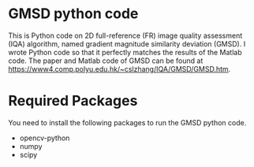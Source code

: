 # GMSD python code
This is Python code on 2D full-reference (FR) image quality assessment (IQA) algorithm, named gradient magnitude similarity deviation (GMSD). I wrote Python code so that it perfectly matches the results of the Matlab code. The paper and Matlab code of GMSD can be found at https://www4.comp.polyu.edu.hk/~cslzhang/IQA/GMSD/GMSD.htm.


# Required Packages 
You need to install the following packages to run the GMSD python code. 
- opencv-python
- numpy
- scipy

